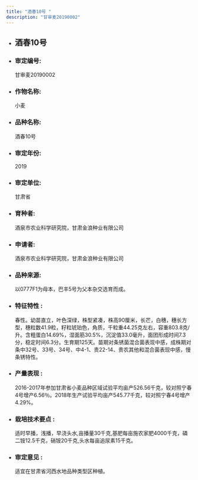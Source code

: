 ```yaml
---
title: "酒春10号 "
description: "甘审麦20190002"
---
```

* ## 酒春10号 
* ###  审定编号:  
   甘审麦20190002

*  ### 作物名称:  
   小麦

*   ###  品种名称: 
    酒春10号 

*   ### 审定年份: 
    2019

*   ### 审定单位:  
    甘肃省

*   ### 育种者:  
    酒泉市农业科学研究院，甘肃金浪种业有限公司

*   ### 申请者:  
    酒泉市农业科学研究院，甘肃金浪种业有限公司

*   ### 品种来源:  
    以0777F1为母本，巴丰5号为父本杂交选育而成。

*   ### 特征特性 : 
    春性。幼苗直立，叶色深绿，株型紧凑，株高90厘米，长芒，白穗，穗长方型，穗粒数41.9粒，籽粒琥珀色，角质，千粒重44.25克左右，容重803.8克/升。含粗蛋白14.69%，湿面筋30.5%，沉淀值33.0毫升，面团形成时间7.3分，稳定时间6.3分。生育期125天。苗期对条锈菌混合菌表现中感，成株期对条中32号、33号、34号、中4-1、贵22-14、贵农其他和混合菌表现中感，慢条锈特性。 

*   ### 产量表现 : 
    2016-2017年参加甘肃省小麦品种区域试验平均亩产526.56千克，较对照宁春4号增产6.56％。2018年生产试验平均亩产545.77千克，较对照宁春4号增产4.29%。

*   ### 栽培技术要点 : 
    适时早播，浅播，早浇头水,亩播量30千克,基肥每亩施农家肥4000千克，磷二铵12.5千克，硝铵20千克,头水每亩追尿素15千克。

*   ### 审定意见 : 
    适宜在甘肃省河西水地品种类型区种植。
